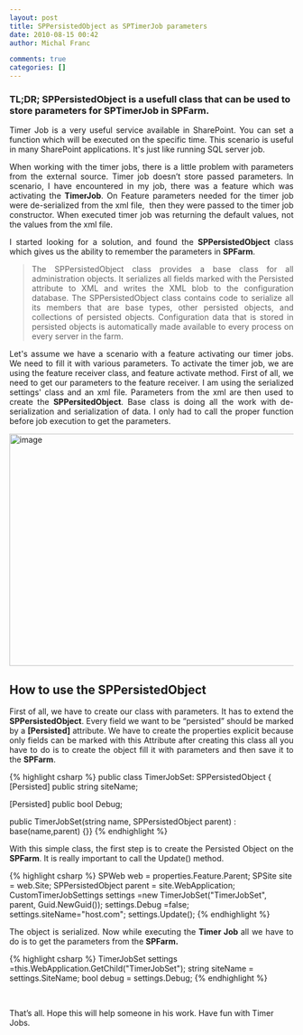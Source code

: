 ```yaml
---
layout: post
title: SPPersistedObject as SPTimerJob parameters
date: 2010-08-15 00:42
author: Michal Franc

comments: true
categories: []
---
```

<h3>TL;DR; SPPersistedObject is a usefull class that can be used to store parameters for SPTimerJob in SPFarm.</h3>

<p align="justify">Timer Job is a very useful service available in SharePoint. You can set a function which will be executed on the specific time. This scenario is useful in many SharePoint applications. It's just like running SQL server job.</p>
<p align="justify">When working with the timer jobs, there is a little problem with parameters from the external source. Timer job doesn’t store passed parameters. In scenario, I have encountered in my job, there was a feature which was activating the <strong>TimerJob</strong>. On Feature parameters needed for the timer job were de-serialized from the xml file,  then they were passed to the timer job constructor. When executed timer job was returning the default values, not the values from the xml file.</p>
<p align="justify">I started looking for a solution, and found the <strong>SPPersistedObject</strong> class which gives us the ability to remember the parameters in <strong>SPFarm</strong>.</p>

<blockquote>
<p align="justify">The SPPersistedObject class provides a base class for all administration objects. It serializes all fields marked with the Persisted attribute to XML and writes the XML blob to the configuration database. The SPPersistedObject class contains code to serialize all its members that are base types, other persisted objects, and collections of persisted objects. Configuration data that is stored in persisted objects is automatically made available to every process on every server in the farm.</p>
</blockquote>
<p align="justify">Let's assume we have a scenario with a feature activating our timer jobs. We need to fill it with various parameters. To activate the timer job, we are using the feature receiver class, and feature activate method. First of all, we need to get our parameters to the feature receiver. I am using the serialized settings' class and an xml file. Parameters from the xml are then used to create the <strong>SPPersitedObject</strong>. Base class is doing all the work with de-serialization and serialization of data. I only had to call the proper function before job execution to get the parameters.</p>
<a href="http://lammichalfranc.files.wordpress.com/2010/08/image27.png"><img style="display: inline; border: 0;" title="image" src="http://lammichalfranc.files.wordpress.com/2010/08/image_thumb27.png" alt="image" width="656" height="411" border="0" /></a>
<h2>How to use the SPPersistedObject</h2>
<p align="justify">First of all, we have to create our class with parameters. It has to extend the <strong>SPPersistedObject</strong>. Every field we want to be “persisted” should be marked by a <strong>[Persisted]</strong> attribute. We have to create the properties explicit because only fields can be marked with this Attribute after creating this class all you have to do is to create the object fill it with parameters and then save it to the <strong>SPFarm</strong>.</p>


{% highlight csharp %}
public class TimerJobSet: SPPersistedObject
{ 
   [Persisted] 
   public string siteName;

   [Persisted]
   public bool Debug;

   public TimerJobSet(string name, SPPersistedObject parent) : base(name,parent) {}}
{% endhighlight %}

<p align="justify">With this simple class, the first step is to create the Persisted Object on the <strong>SPFarm</strong>. It is really important to call the Update() method.</p>


{% highlight csharp %}
SPWeb web = properties.Feature.Parent;
SPSite site = web.Site;
SPPersistedObject parent = site.WebApplication;
CustomTimerJobSettings settings =new TimerJobSet("TimerJobSet", parent, Guid.NewGuid());
settings.Debug =false;
settings.siteName="host.com";
settings.Update();
{% endhighlight %}

<p align="justify">The object is serialized. Now while executing the <strong>Timer Job </strong> all we have to do is to get the parameters from the <strong>SPFarm.</strong></p>


{% highlight csharp %}
TimerJobSet settings =this.WebApplication.GetChild<TimerJobSet>("TimerJobSet");  string siteName = settings.SiteName;
bool debug = settings.Debug;
{% endhighlight %}

&nbsp;
<div id="scid:9D7513F9-C04C-4721-824A-2B34F0212519:d0a11b8a-20c6-48ec-8289-da2dcea40a3a" class="wlWriterEditableSmartContent" style="display: inline; float: none; margin: 0; padding: 0;">

<!-- Code inserted with Steve Dunn's Windows Live Writer Code Formatter Plugin.  http://dunnhq.com -->

</div>
That’s all. Hope this will help someone in his work. Have fun with Timer Jobs.
